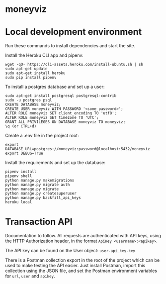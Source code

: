 # moneyviz

# Local development environment
Run these commands to install dependencies and start the site.

Install the Heroku CLI app and pipenv:
```
wget -qO- https://cli-assets.heroku.com/install-ubuntu.sh | sh
sudo apt-get update
sudo apt-get install heroku
sudo pip install pipenv
```

To install a postgres database and set up a user:
```
sudo apt-get install postgresql postgresql-contrib
sudo -u postgres psql
CREATE DATABASE moneyviz;
CREATE USER moneyviz WITH PASSWORD '<some password>';
ALTER ROLE moneyviz SET client_encoding TO 'utf8';
ALTER ROLE moneyviz SET timezone TO 'UTC';
GRANT ALL PRIVILEGES ON DATABASE moneyviz TO moneyviz;
\q (or CTRL+d)
```

Create a .env file in the project root:
```
export DATABASE_URL=postgres://moneyviz:password@localhost:5432/moneyviz
export DEBUG=True
```

Install the requirements and set up the database:
```
pipenv install
pipenv shell
python manage.py makemigrations
python manage.py migrate auth
python manage.py migrate
python manage.py createsuperuser
python manage.py backfill_api_keys
heroku local
```

# Transaction API
Documentation to follow. All requests are authenticated with API keys, using
the HTTP Authorization header, in the format `ApiKey <username>:<apikey>`.

The API key can be found on the User object: `user.api_key.key`

There is a Postman collection export in the root of the project which can be
used to make testing the API easier. Just install Postman, import this
collection using the JSON file, and set the Postman environment variables for
`url`, `user` and `apikey`.
